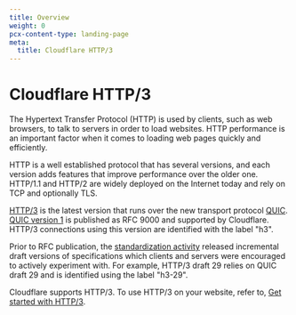 ```yaml
---
title: Overview
weight: 0
pcx-content-type: landing-page
meta:
  title: Cloudflare HTTP/3
---
```


# Cloudflare HTTP/3

The Hypertext Transfer Protocol (HTTP) is used by clients, such as web browsers, to talk to servers in order to load websites. HTTP performance is an important factor when it comes to loading web pages quickly and efficiently.

HTTP is a well established protocol that has several versions, and each version adds features that improve performance over the older one. HTTP/1.1 and HTTP/2 are widely deployed on the Internet today and rely on TCP and optionally TLS.

[HTTP/3](https://blog.cloudflare.com/http3-the-past-present-and-future/) is the latest version that runs over the new transport protocol [QUIC](https://blog.cloudflare.com/the-road-to-quic/). [QUIC version 1](https://blog.cloudflare.com/quic-version-1-is-live-on-cloudflare/) is published as RFC 9000 and supported by Cloudflare. HTTP/3 connections using this version are identified with the label "h3".

Prior to RFC publication, the [standardization activity](https://blog.cloudflare.com/http-3-from-root-to-tip/) released incremental draft versions of specifications which clients and servers were encouraged to actively experiment with. For example, HTTP/3 draft 29 relies on QUIC draft 29 and is identified using the label "h3-29".

Cloudflare supports HTTP/3. To use HTTP/3 on your website, refer to, [Get started with HTTP/3](/http3/get-started/).
